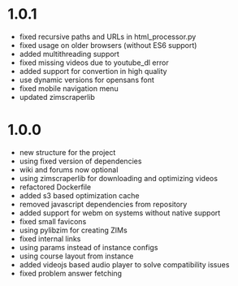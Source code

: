 # 1.0.1

- fixed recursive paths and URLs in html_processor.py
- fixed usage on older browsers (without ES6 support)
- added multithreading support
- fixed missing videos due to youtube_dl error
- added support for convertion in high quality
- use dynamic versions for opensans font
- fixed mobile navigation menu
- updated zimscraperlib

# 1.0.0

- new structure for the project
- using fixed version of dependencies
- wiki and forums now optional
- using zimscraperlib for downloading and optimizing videos
- refactored Dockerfile
- added s3 based optimization cache
- removed javascript dependencies from repository
- added support for webm on systems without native support
- fixed small favicons
- using pylibzim for creating ZIMs
- fixed internal links
- using params instead of instance configs
- using course layout from instance
- added videojs based audio player to solve compatibility issues
- fixed problem answer fetching

